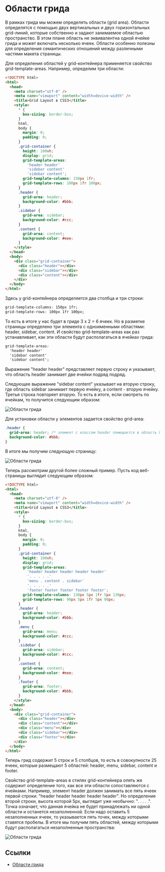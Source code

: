 # Области грида

В рамках грида мы можем определять области (grid area). Области определятся с помощью двух вертикальных и двух горизонтальных grid-линий, которые собственно и задают занимаемое областью пространство. В этом плане область не эквивалентна одной ячейке грида и может включать несколько ячеек. Области особенно полезны для определения семантических отношений между различными частями макета страницы.

Для определения областей у grid-контейнера применяется свойство grid-template-areas. Например, определим три области:

```html
<!DOCTYPE html>
<html>
  <head>
    <meta charset="utf-8" />
    <meta name="viewport" content="width=device-width" />
    <title>Grid Layout в CSS3</title>
    <style>
      * {
        box-sizing: border-box;
      }
      html,
      body {
        margin: 0;
        padding: 0;
      }
      .grid-container {
        height: 100vh;
        display: grid;
        grid-template-areas:
          'header header'
          'sidebar content'
          'sidebar content';
        grid-template-columns: 150px 1fr;
        grid-template-rows: 100px 1fr 100px;
      }
      .header {
        grid-area: header;
        background-color: #bbb;
      }
      .sidebar {
        grid-area: sidebar;
        background-color: #ccc;
      }
      .content {
        grid-area: content;
        background-color: #eee;
      }
    </style>
  </head>
  <body>
    <div class="grid-container">
      <div class="header"></div>
      <div class="sidebar"></div>
      <div class="content"></div>
    </div>
  </body>
</html>
```

Здесь у grid-контейнера определяется два столбца и три строки:

```css
grid-template-columns: 150px 1fr;
grid-template-rows: 100px 1fr 100px;
```

То есть в итоге у нас будет в гриде 3 х 2 = 6 ячеек. Но в разметке страницы определено три элемента с одноименными областями: header, sidebar, content. И свойство grid-template-areas как раз устанавливает, как эти области будут располагаться в ячейках грида:

```css
grid-template-areas:
  'header header'
  'sidebar content'
  'sidebar content';
```

Выражение "header header" представляет первую строку и указывает, что область header занимает две ячейки подряд подряд.

Следующее выражение "sidebar content" указывает на вторую строку, где область sidebar занимает первую ячейку, а content - вторую ячейку. Третья строка повторяет вторую. То есть в итоге, если смотреть по ячейкам, то получится следующим образом:

![Области грида](grid-11-1.png)

Для установки области у элементов задается свойство grid-area:

```css
.header {
  grid-area: header; /* элемент с классом header помещается в область header*/
  background-color: #bbb;
}
```

В итоге мы получим следующую страницу:

![Области грида](grid-11-2.png)

Теперь рассмотрим другой более сложный пример. Пусть код веб-страницы выглядит следующим образом:

```html
<!DOCTYPE html>
<html>
  <head>
    <meta charset="utf-8" />
    <meta name="viewport" content="width=device-width" />
    <title>Grid Layout в CSS3</title>
    <style>
      * {
        box-sizing: border-box;
      }
      html,
      body {
        margin: 0;
        padding: 0;
      }
      .grid-container {
        height: 100vh;
        display: grid;
        grid-template-areas:
          'header header header header header'
          '. . . . .'
          'menu . content . sidebar'
          '. . . . .'
          'footer footer footer footer footer';
        grid-template-columns: 130px 5px 1fr 5px 130px;
        grid-template-rows: 90px 5px 1fr 5px 90px;
      }
      .header {
        grid-area: header;
        background-color: #bbb;
      }
      .menu {
        grid-area: menu;
        background-color: #ccc;
      }
      .sidebar {
        grid-area: sidebar;
        background-color: #ccc;
      }
      .content {
        grid-area: content;
        background-color: #eee;
      }
      .footer {
        grid-area: footer;
        background-color: #bbb;
      }
    </style>
  </head>
  <body>
    <div class="grid-container">
      <div class="header"></div>
      <div class="content"></div>
      <div class="menu"></div>
      <div class="sidebar"></div>
      <div class="footer"></div>
    </div>
  </body>
</html>
```

Теперь грид содержит 5 строк и 5 столбцов, то есть в совокупности 25 ячеек, которые размещают 5 областей: header, menu, sidebar, content и footer.

Свойство grid-template-areas в стилях grid-контейнера опять же содержит определение того, как все эти области сопоставляются с ячейками. Например, элемент header должен занимать все пять ячеек первой строки: "header header header header header". Но определение второй строки, высота которой 5px, выглядит уже необычно: ". . . . .". Точка означает, что данная ячейка не будет принадлежать ни одной области и останется незаполненной. Если надо оставить 5 незаполненных ячеек, то указывается пять точек, между которыми ставятся пробелы. В итоге мы получим пять областей, между которыми будут располагаться незаполненные пространства:

![Области грида](grid-11-3.png)

## Ссылки

- [Области грида](https://metanit.com/web/html5/13.11.php)
